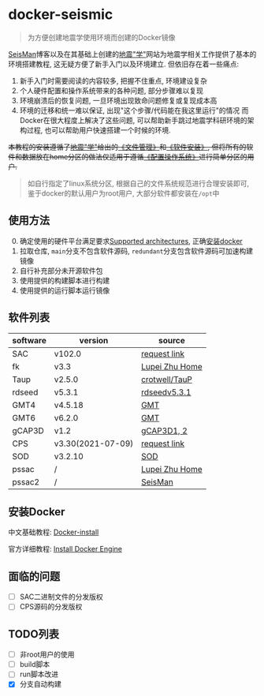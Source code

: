 # docker-seismic

> 为方便创建地震学使用环境而创建的Docker镜像

[SeisMan](https://blog.seisman.info)博客以及在其基础上创建的[地震"学"](https://seismo-learn.org/)网站为地震学相关工作提供了基本的环境搭建教程, 这无疑方便了新手入门以及环境建立. 但依旧存在着一些痛点:

001. 新手入门时需要阅读的内容较多, 把握不住重点, 环境建设复杂
002. 个人硬件配置和操作系统带来的各种问题, 部分步骤难以复现
003. 环境崩溃后的恢复问题, 一旦环境出现致命问题修复或复现成本高
004. 环境的迁移和统一难以保证, 出现"这个步骤/代码能在我这里运行"的情况
而Docker在很大程度上解决了这些问题, 可以帮助新手跳过地震学科研环境的架构过程, 也可以帮助用户快速搭建一个时候的环境.

<del>本教程的安装遵循了[地震"学"](https://seismo-learn.org/)给出的[《文件管理》](https://seismo-learn.org/seismology101/best-practices/file-organization/)和[《软件安装》](https://seismo-learn.org/seismology101/best-practices/software-installation/), 但将所有的软件和数据放在home分区的做法仅适用于遵循[《配置操作系统》](https://seismo-learn.org/seismology101/computer/setup/)进行简单分区的用户.</del>

> 如自行指定了linux系统分区, 根据自己的文件系统规范进行合理安装即可, 鉴于docker的默认用户为root用户, 大部分软件都安装在`/opt`中

## 使用方法
0. 确定使用的硬件平台满足要求[Supported architectures](https://github.com/docker-library/official-images#architectures-other-than-amd64), 正确[安装docker](https://github.com/WXZhao7/docker-seismic/blob/main/README.md#安装Docker)
1. 拉取仓库, `main`分支不包含软件源码, `redundant`分支包含软件源码可加速构建镜像
2. 自行补充部分未开源软件包
3. 使用提供的构建脚本进行构建
4. 使用提供的运行脚本运行镜像
## 软件列表

| software | version | source |
| --- | --- | --- |
| SAC | v102.0 | [request link](http://ds.iris.edu/ds/nodes/dmc/forms/sac/) |
| fk | v3.3 | [Lupei Zhu Home](http://www.eas.slu.edu/People/LZhu/home.html) |
| Taup | v2.5.0 | [crotwell/TauP](https://github.com/crotwell/TauP/releases) |
| rdseed | v5.3.1 | [rdseedv5.3.1](http://ds.iris.edu/pub/programs/rdseedv5.3.1.tar.gz) |
| GMT4 | v4.5.18 | [GMT](https://www.generic-mapping-tools.org/) |
| GMT6 | v6.2.0 | [GMT](https://www.generic-mapping-tools.org/) |
| gCAP3D | v1.2 | [gCAP3D1, 2](http://www.eas.slu.edu/People/LZhu/downloads/gCAP3D1.2.tar) |
| CPS | v3.30(2021-07-09) | [request link](http://www.eas.slu.edu/eqc/eqc_cps/CPS/cpslisc.html) |
| SOD | v3.2.10 | [SOD](http://www.seis.sc.edu/sod/) |
| pssac | / | [Lupei Zhu Home](http://www.eas.slu.edu/People/LZhu/home.html) |
| pssac2 | / | [SeisMan](https://blog.seisman.info/pssac2-install/) |

## 安装Docker

中文基础教程:
[Docker-install](https://yeasy.gitbook.io/docker_practice/install)

官方详细教程:
[Install Docker Engine](https://docs.docker.com/engine/install/)

## 面临的问题

- [ ] SAC二进制文件的分发版权
- [ ] CPS源码的分发版权

## TODO列表

- [ ] 非root用户的使用
- [ ] build脚本
- [ ] run脚本改进
- [x] 分支自动构建
<!-- /* md-file-format-disable */ -->